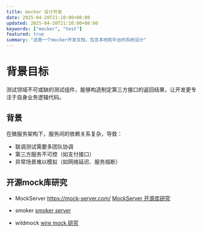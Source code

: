 ```yaml
---
title: mocker 设计开发
date: 2025-04-20T21:10:00+08:00
updated: 2025-04-20T21:10:00+08:00
keywords: ["mocker", "test"]
featured: true
summary: "这是一个mocker开发文档，包含本地和平台的系统设计"
---
```

# 背景目标

测试领域不可或缺的测试组件，能够构造制定第三方接口的返回结果，让开发更专注于自身业务逻辑代码。

## 背景

在微服务架构下，服务间的依赖关系复杂，导致：

- 联调测试需要多团队协调
- 第三方服务不可控（如支付接口）
- 异常场景难以模拟（如网络延迟、服务熔断）

## 开源mock库研究

- MockServer 
https://mock-server.com/
[MockServer 开源库研究](https://www.notion.so/MockServer-19c7c9e2d68a80249ba9f182f70cecc4?pvs=21)

- smoker
[smoker server ](https://www.notion.so/smoker-server-1a47c9e2d68a80d7b6c1d1ab7f38528a?pvs=21)

- wildmock 
[wire mock 研究](https://www.notion.so/wire-mock-1a47c9e2d68a800b8861d69b8844a3c8?pvs=21)
